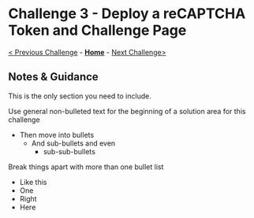 # Challenge 3 - Deploy a reCAPTCHA Token and Challenge Page

[< Previous Challenge](./Solution-02.md) - **[Home](README.md)** - [Next Challenge>](./Solution-04.md)

## Notes & Guidance
This is the only section you need to include.

Use general non-bulleted text for the beginning of a solution area for this challenge
- Then move into bullets
    - And sub-bullets and even
        - sub-sub-bullets

Break things apart with more than one bullet list
- Like this 
- One
- Right
- Here
